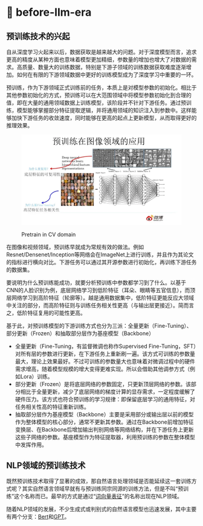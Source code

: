 # 🌌 before-llm-era

## 预训练技术的兴起

自从深度学习火起来以后，数据获取是越来越大的问题。对于深度模型而言，追求更高的精度从某种方面也意味着模型更加精细，参数量的增加也增大了对数据的需求。高质量、数量大的训练数据，特别是下游子领域的训练数据获取难度逐渐增加。如何在有限的下游领域数据中更好的训练模型成为了深度学习中重要的一环。

预训练，作为下游领域正式训练前的任务，本质上是对模型参数的初始化。相比于其他参数初始化的方式，预训练可以在大范围领域中将模型参数初始化到合理的值，即在大量的通用领域数据上训练模型，该阶段并不针对下游任务。通过预训练，模型能够掌握部分特征提取逻辑，并将通用领域的知识注入到参数中。这样能够加快下游任务的收敛速度，同时能够在更高的起点上更新模型，从而取得更好的推理效果。

<figure><img src=".gitbook/assets/image.png" alt=""><figcaption><p>Pretrain in CV domain</p></figcaption></figure>

在图像和视频领域，预训练早就成为常规有效的做法。例如Resnet/Densenet/Inception等网络会在ImageNet上进行训练，并且作为其论文的指标进行横向对比。下游任务可以通过其开源参数进行初始化，再训练下游任务的数据集。

要说明为什么预训练能成功，就要分析预训练中参数都学习到了什么。以基于CNN的人脸识别为例，底层网络学习到低阶特征（耳朵、眼睛等五官信息），而顶层网络学习到高阶特征（轮廓等）。越是通用数据集中，低阶特征更能反应大领域中关注的部分，而高阶特征则与训练任务相关性更高（与输出层更接近）。简而言之，低阶特征复用的可能性更高。

基于此，对预训练模型的下游训练方式也分为三派：全量更新（Fine-Tuning）、部分更新（Frozen）和抽取部分层作为基座模型（Backbone）

* 全量更新（Fine-Tuning，有监督微调也称作Supervised Fine-Tuning，SFT）对所有层的参数进行更新，在下游任务上重新刷一遍。该方式可训练的参数量最大，理论上效果最好。不过可训练的参数量大也意味着对微调过程中的硬件需求增高，随着模型规模的增大变得更难实现。所以会借助其他调参方式（例如Lora）训练。
* 部分更新（Frozen）是将底层网络的参数固定，只更新顶层网络的参数。该部分相比于全量更新，减少了底层网络的梯度计算的显存需求，一定程度缓解了硬件压力。该方式也符合预训练的学习规律：即保留底层学习的通用特征，对任务相关性高的特征重新训练。
* 抽取部分层作为基座模型（Backbone）主要是采用部分或输出层以前的模型作为整体模型的核心部分，通常不更新其参数。通过在Backbone前增加特征变换层、在Backbone后增加输出判别网络等网络结构，并在下游任务上更新这些子网络的参数。基座模型作为特征提取器，利用预训练的参数在整体模型中发挥作用。

## NLP领域的预训练技术

既然预训练技术取得了显著的成效，那自然语言处理领域是否能延续这一套训练方式呢？其实自然语言领域早就有与预训练同宗同源的训练方法，但是不叫“预训练”这个名称而已。最早的方式是通过“[词向量表征](before-llm-era/word-embeddings/)”的名称出现在NLP领域。

随着NLP领域的发展，不少生成式或判别式的自然语言模型也迅速发展，其中主要有两个分支：[Bert](before-llm-era/pre-trained-models/bert.md)和[GPT](before-llm-era/pre-trained-models/gpt.md)。
